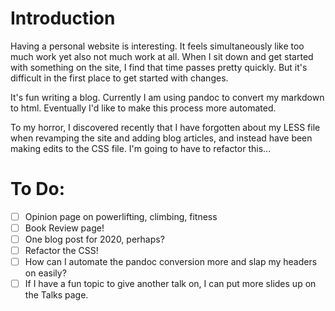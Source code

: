 # Introduction

Having a personal website is interesting. It feels simultaneously like too much work yet also not much work at all. When I sit down and get started with something on the site, I find that time passes pretty quickly. But it's difficult in the first place to get started with changes. 

It's fun writing a blog. Currently I am using pandoc to convert my markdown to html. Eventually I'd like to make this process more automated.

To my horror, I discovered recently that I have forgotten about my LESS file when revamping the site and adding blog articles, and instead have been making edits to the CSS file. I'm going to have to refactor this...

# To Do:
* [ ] Opinion page on powerlifting, climbing, fitness
* [ ] Book Review page!
* [ ] One blog post for 2020, perhaps?
* [ ] Refactor the CSS!
* [ ] How can I automate the pandoc conversion more and slap my headers on easily?
* [ ] If I have a fun topic to give another talk on, I can put more slides up on the Talks page.

